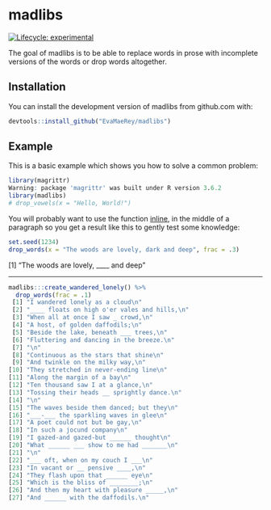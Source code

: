 
<!-- README.md is generated from README.Rmd. Please edit that file -->

# madlibs

<!-- badges: start -->

[![Lifecycle:
experimental](https://img.shields.io/badge/lifecycle-experimental-orange.svg)](https://www.tidyverse.org/lifecycle/#experimental)
<!-- badges: end -->

The goal of madlibs is to be able to replace words in prose with
incomplete versions of the words or drop words altogether.

## Installation

You can install the development version of madlibs from github.com with:

``` r
devtools::install_github("EvaMaeRey/madlibs")
```

## Example

This is a basic example which shows you how to solve a common problem:

``` r
library(magrittr)
Warning: package 'magrittr' was built under R version 3.6.2
library(madlibs)
# drop_vowels(x = "Hello, World!")
```

You will probably want to use the function
[inline](https://rmarkdown.rstudio.com/lesson-4.html), in the middle of
a paragraph so you get a result like this to gently test some knowledge:

<!-- *People can makes sense of r drop_vowels("relationships")` in data when it is v \_ s \_ \_ l \_ z \_ d much more easily than when it is in its raw, table form. The package ggplot2 is a package implementing the gr \_ mm \_ r of gr \_ ph \_ cs; the underlying philosophy is also used in Tableau and D3 (a java script library).* -->

``` r
set.seed(1234)
drop_words(x = "The woods are lovely, dark and deep", frac = .3)
```

\[1\] “The woods are lovely, \_\_\_\_ and deep”

------------------------------------------------------------------------

``` r
madlibs:::create_wandered_lonely() %>% 
  drop_words(frac = .1)
 [1] "I wandered lonely as a cloud\n"             
 [2] "____ floats on high o'er vales and hills,\n"
 [3] "When all at once I saw _ crowd,\n"          
 [4] "A host, of golden daffodils;\n"             
 [5] "Beside the lake, beneath ___ trees,\n"      
 [6] "Fluttering and dancing in the breeze.\n"    
 [7] "\n"                                         
 [8] "Continuous as the stars that shine\n"       
 [9] "And twinkle on the milky way,\n"            
[10] "They stretched in never-ending line\n"      
[11] "Along the margin of a bay\n"                
[12] "Ten thousand saw I at a glance,\n"          
[13] "Tossing their heads __ sprightly dance.\n"  
[14] "\n"                                         
[15] "The waves beside them danced; but they\n"   
[16] "___-___ the sparkling waves in glee\n"      
[17] "A poet could not but be gay,\n"             
[18] "In such a jocund company\n"                 
[19] "I gazed-and gazed-but ______ thought\n"     
[20] "What ______ ___ show to me had _______\n"   
[21] "\n"                                         
[22] "___ oft, when on my couch I ___\n"          
[23] "In vacant or __ pensive ____,\n"            
[24] "They flash upon that ______ eye\n"          
[25] "Which is the bliss of ________;\n"          
[26] "And then my heart with pleasure _____,\n"   
[27] "And ______ with the daffodils.\n"           
```
